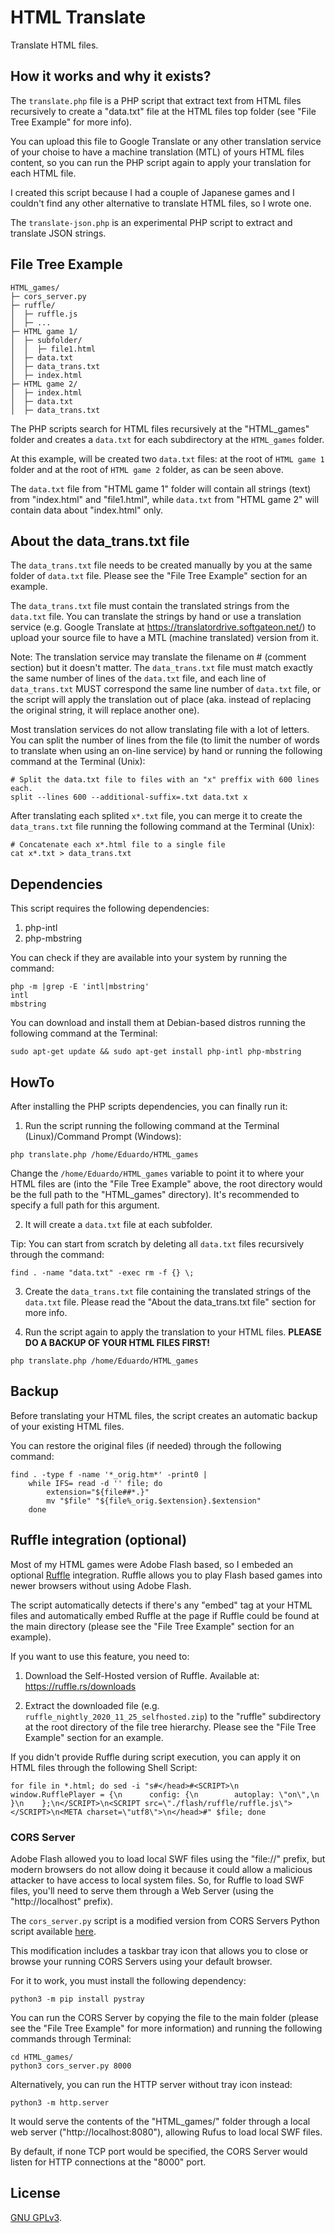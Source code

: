# HTML Translate
 Translate HTML files.
 
## How it works and why it exists?

The ``translate.php`` file is a PHP script that extract text from HTML files recursively to create a "data.txt" file at the HTML files top folder (see "File Tree Example" for more info).

You can upload this file to Google Translate or any other translation service of your choise to have a machine translation (MTL) of yours HTML files content, so you can run the PHP script again to apply your translation for each HTML file.

I created this script because I had a couple of Japanese games and I couldn't find any other alternative to translate HTML files, so I wrote one.

The ``translate-json.php`` is an experimental PHP script to extract and translate JSON strings.

## File Tree Example

```
HTML_games/
├─ cors_server.py
├─ ruffle/
│  ├─ ruffle.js
│  ├─ ...
├─ HTML game 1/
│  ├─ subfolder/
│  │  ├─ file1.html
│  ├─ data.txt
│  ├─ data_trans.txt
│  ├─ index.html
├─ HTML game 2/
│  ├─ index.html
│  ├─ data.txt
│  ├─ data_trans.txt
```

The PHP scripts search for HTML files recursively at the "HTML_games" folder and creates a ``data.txt`` for each subdirectory at the ``HTML_games`` folder.

At this example, will be created two ``data.txt`` files: at the root of ``HTML game 1`` folder and at the root of ``HTML game 2`` folder, as can be seen above.

The ``data.txt`` file from "HTML game 1" folder will contain all strings (text) from "index.html" and "file1.html", while ``data.txt`` from "HTML game 2" will contain data about "index.html" only.

## About the data_trans.txt file

The ``data_trans.txt`` file needs to be created manually by you at the same folder of ``data.txt`` file. Please see the "File Tree Example" section for an example.

The ``data_trans.txt`` file must contain the translated strings from the ``data.txt`` file. You can translate the strings by hand or use a translation service (e.g. Google Translate at https://translatordrive.softgateon.net/) to upload your source file to have a MTL (machine translated) version from it.

Note: The translation service may translate the filename on # (comment section) but it doesn't matter. The ``data_trans.txt`` file must match exactly the same number of lines of the ``data.txt`` file, and each line of ``data_trans.txt`` MUST correspond the same line number of ``data.txt`` file, or the script will apply the translation out of place (aka. instead of replacing the original string, it will replace another one).

Most translation services do not allow translating file with a lot of letters. You can split the number of lines from the file (to limit the number of words to translate when using an on-line service) by hand or running the following command at the Terminal (Unix):

```
# Split the data.txt file to files with an "x" preffix with 600 lines each.
split --lines 600 --additional-suffix=.txt data.txt x
```

After translating each splited ``x*.txt`` file, you can merge it to create the ``data_trans.txt`` file running the following command at the Terminal (Unix):

```
# Concatenate each x*.html file to a single file
cat x*.txt > data_trans.txt
```

## Dependencies

This script requires the following dependencies:

1. php-intl
2. php-mbstring

You can check if they are available into your system by running the command:

```
php -m |grep -E 'intl|mbstring'
intl
mbstring
```

You can download and install them at Debian-based distros running the following command at the Terminal:

```
sudo apt-get update && sudo apt-get install php-intl php-mbstring
```

## HowTo

After installing the PHP scripts dependencies, you can finally run it: 

1. Run the script running the following command at the Terminal (Linux)/Command Prompt (Windows):

```
php translate.php /home/Eduardo/HTML_games
```

Change the ``/home/Eduardo/HTML_games`` variable to point it to where your HTML files are (into the "File Tree Example" above, the root directory would be the full path to the "HTML_games" directory). It's recommended to specify a full path for this argument.

2. It will create a ``data.txt`` file at each subfolder.

Tip: You can start from scratch by deleting all ``data.txt`` files recursively through the command:

```
find . -name "data.txt" -exec rm -f {} \;
````

3. Create the ``data_trans.txt`` file containing the translated strings of the ``data.txt`` file. Please read the "About the data_trans.txt file" section for more info.

4. Run the script again to apply the translation to your HTML files. **PLEASE DO A BACKUP OF YOUR HTML FILES FIRST!**

```
php translate.php /home/Eduardo/HTML_games
```

## Backup

Before translating your HTML files, the script creates an automatic backup of your existing HTML files.

You can restore the original files (if needed) through the following command:

```
find . -type f -name '*_orig.htm*' -print0 |
    while IFS= read -d '' file; do
        extension="${file##*.}"
        mv "$file" "${file%_orig.$extension}.$extension"
    done
```

## Ruffle integration (optional)

Most of my HTML games were Adobe Flash based, so I embeded an optional [Ruffle](https://ruffle.rs) integration. Ruffle allows you to play Flash based games into newer browsers without using Adobe Flash.

The script automatically detects if there's any "embed" tag at your HTML files and automatically embed Ruffle at the page if Ruffle could be found at the main directory (please see the "File Tree Example" section for an example).

If you want to use this feature, you need to:

1. Download the Self-Hosted version of Ruffle. Available at: https://ruffle.rs/downloads

2. Extract the downloaded file (e.g. `ruffle_nightly_2020_11_25_selfhosted.zip`) to the "ruffle" subdirectory at the root directory of the file tree hierarchy. Please see the "File Tree Example" section for an example.

If you didn't provide Ruffle during script execution, you can apply it on HTML files through the following Shell Script:

```
for file in *.html; do sed -i "s#</head>#<SCRIPT>\n    window.RufflePlayer = {\n      config: {\n        autoplay: \"on\",\n      }\n    };\n</SCRIPT>\n<SCRIPT src=\"./flash/ruffle/ruffle.js\"></SCRIPT>\n<META charset=\"utf8\">\n</head>#" $file; done
```

### CORS Server

Adobe Flash allowed you to load local SWF files using the "file://" prefix, but modern browsers do not allow doing it because it could allow a malicious attacker to have access to local system files. So, for Ruffle to load SWF files, you'll need to serve them through a Web Server (using the "http://localhost" prefix).

The ``cors_server.py`` script is a modified version from CORS Servers Python script available [here](https://gist.github.com/enjalot/2904124).

This modification includes a taskbar tray icon that allows you to close or browse your running CORS Servers using your default browser.

For it to work, you must install the following dependency:

```
python3 -m pip install pystray
```

You can run the CORS Server by copying the file to the main folder (please see the "File Tree Example" for more information) and running the following commands through Terminal:

```
cd HTML_games/
python3 cors_server.py 8000
```

Alternatively, you can run the HTTP server without tray icon instead:

```
python3 -m http.server
```

It would serve the contents of the "HTML_games/" folder through a local web server ("http://localhost:8080"), allowing Rufus to load local SWF files.

By default, if none TCP port would be specified, the CORS Server would listen for HTTP connections at the "8000" port.

## License

[GNU GPLv3](LICENSE).
